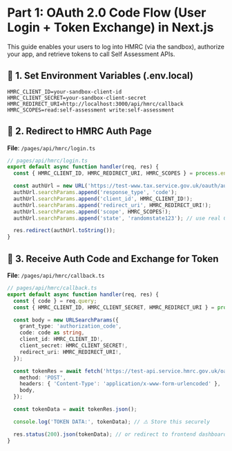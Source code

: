 # Part 1: OAuth 2.0 Code Flow (User Login + Token Exchange) in Next.js

This guide enables your users to log into HMRC (via the sandbox), authorize your app, and retrieve tokens to call Self Assessment APIs.

## 📁 1. Set Environment Variables (.env.local)

```env
HMRC_CLIENT_ID=your-sandbox-client-id
HMRC_CLIENT_SECRET=your-sandbox-client-secret
HMRC_REDIRECT_URI=http://localhost:3000/api/hmrc/callback
HMRC_SCOPES=read:self-assessment write:self-assessment
```

## 🔁 2. Redirect to HMRC Auth Page

**File**: `/pages/api/hmrc/login.ts`

```ts
// pages/api/hmrc/login.ts
export default async function handler(req, res) {
  const { HMRC_CLIENT_ID, HMRC_REDIRECT_URI, HMRC_SCOPES } = process.env;

  const authUrl = new URL('https://test-www.tax.service.gov.uk/oauth/authorize');
  authUrl.searchParams.append('response_type', 'code');
  authUrl.searchParams.append('client_id', HMRC_CLIENT_ID!);
  authUrl.searchParams.append('redirect_uri', HMRC_REDIRECT_URI!);
  authUrl.searchParams.append('scope', HMRC_SCOPES!);
  authUrl.searchParams.append('state', 'randomstate123'); // use real CSRF token in production

  res.redirect(authUrl.toString());
}
```

## 🔄 3. Receive Auth Code and Exchange for Token

**File**: `/pages/api/hmrc/callback.ts`

```ts
// pages/api/hmrc/callback.ts
export default async function handler(req, res) {
  const { code } = req.query;
  const { HMRC_CLIENT_ID, HMRC_CLIENT_SECRET, HMRC_REDIRECT_URI } = process.env;

  const body = new URLSearchParams({
    grant_type: 'authorization_code',
    code: code as string,
    client_id: HMRC_CLIENT_ID!,
    client_secret: HMRC_CLIENT_SECRET!,
    redirect_uri: HMRC_REDIRECT_URI!,
  });

  const tokenRes = await fetch('https://test-api.service.hmrc.gov.uk/oauth/token', {
    method: 'POST',
    headers: { 'Content-Type': 'application/x-www-form-urlencoded' },
    body,
  });

  const tokenData = await tokenRes.json();

  console.log('TOKEN DATA:', tokenData); // ⚠️ Store this securely

  res.status(200).json(tokenData); // or redirect to frontend dashboard
}
```

